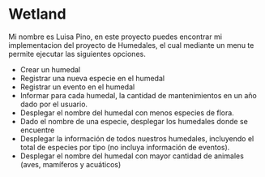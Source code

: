 # Wetland

Mi nombre es Luisa Pino, en este proyecto puedes encontrar mi implementacion del proyecto de Humedales, el cual mediante un menu te permite ejecutar las siguientes opciones.

- Crear un humedal
- Registrar una nueva especie en el humedal
- Registrar un evento en el humedal
- Informar para cada humedal, la cantidad de mantenimientos en un año dado por el usuario.
- Desplegar el nombre del humedal con menos especies de flora.
- Dado el nombre de una especie, desplegar los humedales donde se encuentre
- Desplegar la información de todos nuestros humedales, incluyendo el total de especies por tipo (no incluya información de eventos).
- Desplegar el nombre del humedal con mayor cantidad de animales (aves, mamíferos y acuáticos)
